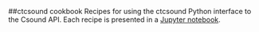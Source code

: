 ##ctcsound cookbook
Recipes for using the ctcsound Python interface to the Csound API. Each recipe is presented in a [Jupyter notebook](http://jupyter.org/).
